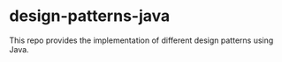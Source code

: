 # design-patterns-java
This repo provides the implementation of different design patterns using Java.
